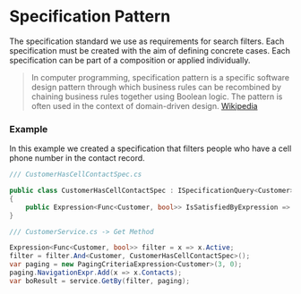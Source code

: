 # Specification Pattern
The specification standard we use as requirements for search filters. Each specification must be created with the aim of defining concrete cases. Each specification can be part of a composition or applied individually.

>In computer programming, specification pattern is a specific software design pattern through which business rules can be recombined by chaining business rules together using Boolean logic. The pattern is often used in the context of domain-driven design. [Wikipedia](https://en.wikipedia.org/wiki/Specification_pattern)

### Example
In this example we created a specification that filters people who have a cell phone number in the contact record.

```csharp
/// CustomerHasCellContactSpec.cs

public class CustomerHasCellContactSpec : ISpecificationQuery<Customer>
{
    public Expression<Func<Customer, bool>> IsSatisfiedByExpression => x => x.Contacts.Any(y => y.Type == ContactType.CellPhone);
}

/// CustomerService.cs -> Get Method

Expression<Func<Customer, bool>> filter = x => x.Active;
filter = filter.And<Customer, CustomerHasCellContactSpec>();
var paging = new PagingCriteriaExpression<Customer>(3, 0);
paging.NavigationExpr.Add(x => x.Contacts);
var boResult = service.GetBy(filter, paging);

```

